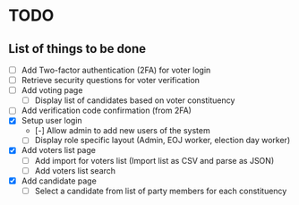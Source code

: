 # TODO
## List of things to be done
- [ ] Add Two-factor authentication (2FA) for voter login
- [ ] Retrieve security questions for voter verification
- [ ] Add voting page
    - [ ] Display list of candidates based on voter constituency
- [ ] Add verification code confirmation (from 2FA)
- [x] Setup user login
    - [-] Allow admin to add new users of the system
    - [ ] Display role specific layout (Admin, EOJ worker, election day worker)
- [x] Add voters list page
    - [ ] Add import for voters list (Import list as CSV and parse as JSON)
    - [ ] Add voters list search
- [x] Add candidate page
    - [ ] Select a candidate from list of party members for each constituency